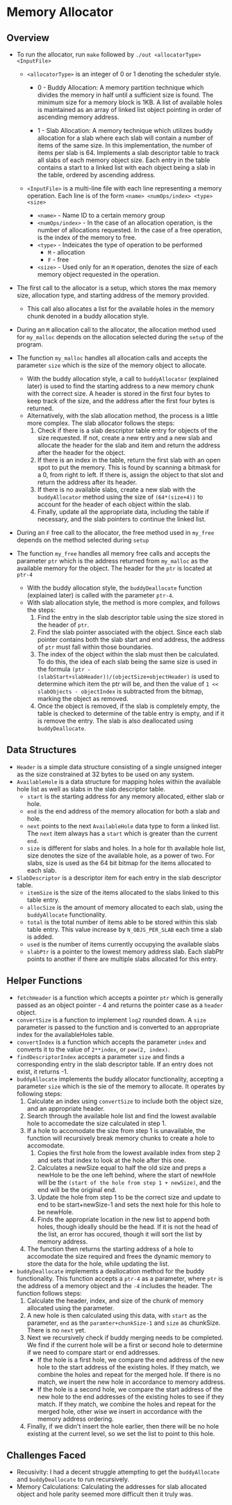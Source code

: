 Memory Allocator
=
## Overview
- To run the allocator, run `make` followed by `./out <allocatorType> <InputFile>`
    - `<allocatorType>` is an integer of 0 or 1 denoting the scheduler style.
        - 0 - Buddy Allocation: A memory partition technique which divides the memory in half until a sufficient size is found. The minimum size for a memory block is 1KB. A list of available holes is maintained as an array of linked list object pointing in order of ascending memory address.

        - 1 - Slab Allocation: A memory technique which utilizes buddy allocation for a slab where each slab will contain a number of items of the same size. In this implementation, the number of items per slab is 64. Implements a slab descriptor table to track all slabs of each memory object size. Each entry in the table contains a start to a linked list with each object being a slab in the table, ordered by ascending address.

    - `<InputFile>` is a multi-line file with each line representing a memory operation. Each line is of the form `<name> <numOps/index> <type> <size>`
        - `<name>` - Name ID to a certain memory group
        - `<numOps/index>` - In the case of an allocation operation, is the number of allocations requested. In the case of a free operation, is the index of the memory to free.
        - `<type>` - Indeicates the type of operation to be performed
            - `M` - allocation
            - `F` - free
        - `<size>` - Used only for an `M` operation, denotes the size of each memory object requested in the operation.

- The first call to the allocator is a setup, which stores the max memory size, allocation type, and starting address of the memory provided.
    - This call also allocates a list for the available holes in the memory chunk denoted in a buddy allocation style.

- During an `M` allocation call to the allocator, the allocation method used for `my_malloc` depends on the allocation selected during the `setup` of the program.
- The function `my_malloc` handles all allocation calls and accepts the parameter `size` which is the size of the memory object to allocate.
    - With the buddy allocation style, a call to `buddyAllocator` (explained later) is used to find the starting address to a new memory chunk with the correct size. A header is stored in the first four bytes to keep track of the size, and the address after the first four bytes is returned.
    - Alternatively, with the slab allocation method, the process is a little more complex. The slab allocator follows the steps:
        1. Check if there is a slab descriptor table entry for objects of the size requested. If not, create a new entry and a new slab and allocate the header for the slab and item and return the address after the header for the object.
        2. If there is an index in the table, return the first slab with an open spot to put the memory. This is found by scanning a bitmask for a 0, from right to left. If there is, assign the object to that slot and return the address after its header.
        3. If there is no available slabs, create a new slab with the `buddyAllocator` method using the size of `(64*(size+4))` to account for the header of each object within the slab.
        4. Finally, update all the appropriate data, including the table if necessary, and the slab pointers to continue the linked list.
- During an `F` free call to the allocator, the free method used in `my_free` depends on the method selected during `setup`
- The function `my_free` handles all memory free calls and accepts the parameter `ptr` which is the address returned from `my_malloc` as the available memory for the object. The header for the `ptr` is located at `ptr-4`
    - With the buddy allocation style, the `buddyDeallocate` function (explained later) is called with the parameter `ptr-4`.
    - With slab allocation style, the method is more complex, and follows the steps:
        1. Find the entry in the slab descriptor table using the size stored in the header of `ptr`.
        2. Find the slab pointer associated with the object. Since each slab pointer contains both the slab start and end address, the address of `ptr` must fall within those boundaries.
        3. The index of the object within the slab must then be calculated. To do this, the idea of each slab being the same size is used in the formula `(ptr - (slabStart+slabHeader))/(objectSize+objectHeader)` is used to determine which item the ptr will be, and then the value of `1 << slabObjects - objectIndex` is subtracted from the bitmap, marking the object as removed.
        4. Once the object is removed, if the slab is completely empty, the table is checked to determine of the table entry is empty, and if it is remove the entry. The slab is also deallocated using `buddyDeallocate`.
## Data Structures
- `Header` is a simple data structure consisting of a single unsigned integer as the size constrained at 32 bytes to be used on any system.
- `AvailableHole` is a data structure for mapping holes within the available hole list as well as slabs in the slab descriptor table.
    - `start` is the starting address for any memory allocated, either slab or hole.
    - `end` is the end address of the memory allocation for both a slab and hole.
    - `next` points to the next `AvailableHole` data type to form a linked list. The `next` item always has a `start` which is greater than the current `end`.
    - `size` is different for slabs and holes. In a hole for th available hole list, size denotes the size of the available hole, as a power of two. For slabs, size is used as the 64 bit bitmap for the items allocated to each slab.
- `SlabDescriptor` is a descriptor item for each entry in the slab descriptor table.
    - `itemSize` is the size of the items allocated to the slabs linked to this table entry.
    - `allocSize` is the amount of memory allocated to each slab, using the `buddyAllocate` functionality.
    - `total` is the total number of items able to be stored within this slab table entry. This value increase by `N_OBJS_PER_SLAB` each time a slab is added.
    - `used` is the number of items currently occupying the available slabs
    - `slabPtr` is a pointer to the lowest memory address slab. Each slabPtr points to another if there are multiple slabs allocated for this entry.

## Helper Functions
- `fetchHeader` is a function which accepts a pointer `ptr` which is generally passed as an object pointer - 4 and returns the pointer case as a `header` object.
- `convertSize` is a function to implement `log2` rounded down. A `size` parameter is passed to the function and is converted to an appropriate index for the availableHoles table.
- `convertIndex` is a function which accepts the parameter `index` and converts it to the value of `2**index`, or `pow(2, index)`.
- `findDescriptorIndex` accepts a parameter `size` and finds a corresponding entry in the slab descriptor table. If an entry does not exist, it returns -1.
- `buddyAllocate` implements the buddy allocator functionality, accepting a parameter `size` which is the sie of the memory to allocate. It operates by following steps:
    1. Calculate an index using `convertSize` to include both the object size, and an appropriate header.
    2. Search through the available hole list and find the lowest available hole to accomedate the size calculated in step 1.
    3. If a hole to accomodate the size from step 1 is unavailable, the function will recursively break memory chunks to create a hole to accomodate.
        1. Copies the first hole from the lowest available index from step 2 and sets that index to look at the hole after this one.
        2. Calculates a newSize equal to half the old size and preps a newHole to be the one left behind, where the start of newHole will be the `(start of the hole from step 1 + newSize)`, and the end will be the original end.
        3. Update the hole from step 1 to be the correct size and update to end to be start+newSize-1 and sets the next hole for this hole to be newHole.
        4. Finds the appropriate location in the new list to append both holes, though ideally should be the head. If it is not the head of the list, an error has occured, though it will sort the list by memory address.
    4. The function then returns the starting address of a hole to accomodate the size required and frees the dynamic memory to store the data for the hole, while updating the list.
- `buddyDeallocate` implements a deallocation method for the buddy functionality. This function accepts a `ptr-4` as a parameter, where `ptr` is the address of a memory object and the `-4` includes the header. The function follows steps:
    1. Calculate the header, index, and size of the chunk of memory allocated using the parameter.
    2. A new hole is then calculated using this data, with `start` as the parameter, `end` as the `paramter+chunkSize-1` and `size` as chunkSize. There is no `next` yet.
    3. Next we recursively check if buddy merging needs to be completed. We find if the current hole will be a first or second hole to determine if we need to compare start or end addresses.
        - If the hole is a first hole, we compare the end address of the new hole to the start address of the existing holes. If they match, we combine the holes and repeat for the merged hole. If there is no match, we insert the new hole in accordance to memory address.
        - If the hole is a second hole, we compare the start address of the new hole to the end addresses of the existing holes to see if they match. If they match, we combine the holes and repeat for the merged hole, other wise we insert in accordance with the memory address ordering.
    4. Finally, if we didn't insert the hole earlier, then there will be no hole existing at the current level, so we set the list to point to this hole.

## Challenges Faced
- Recusivity: I had a decent struggle attempting to get the `buddyAllocate` and `buddyDeallocate` to run recursively.
- Memory Calculations: Calculating the addresses for slab allocated object and hole parity seemed more difficult then it truly was.